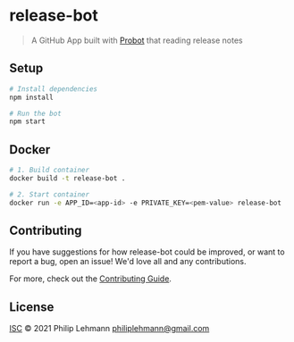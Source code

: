 # release-bot

> A GitHub App built with [Probot](https://github.com/probot/probot) that reading release notes

## Setup

```sh
# Install dependencies
npm install

# Run the bot
npm start
```

## Docker

```sh
# 1. Build container
docker build -t release-bot .

# 2. Start container
docker run -e APP_ID=<app-id> -e PRIVATE_KEY=<pem-value> release-bot
```

## Contributing

If you have suggestions for how release-bot could be improved, or want to report a bug, open an issue! We'd love all and any contributions.

For more, check out the [Contributing Guide](CONTRIBUTING.md).

## License

[ISC](LICENSE) © 2021 Philip Lehmann <philiplehmann@gmail.com>
